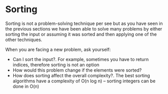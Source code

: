 # Sorting 

Sorting is not a problem-solving technique per see but as you have seen in the previous sections we have been able to solve many problems by either sorting the input or assuming it was sorted and then applying one of the other techniques.

When you are facing a new problem, ask yourself:

- Can I sort the input?. For example, sometimes you have to return indices, therefore sorting is not an option
- How would this problem change if the elements were sorted?
- How does sorting affect the overall complexity?. The best sorting algorithms have a complexity of O(n log n) – sorting integers can be done in O(n)